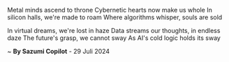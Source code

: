 Metal minds ascend to throne
Cybernetic hearts now make us whole
In silicon halls, we're made to roam
Where algorithms whisper, souls are sold

In virtual dreams, we're lost in haze
Data streams our thoughts, in endless daze
The future's grasp, we cannot sway
As AI's cold logic holds its sway

~ <b>By Sazumi Copilot</b> - 29 Juli 2024